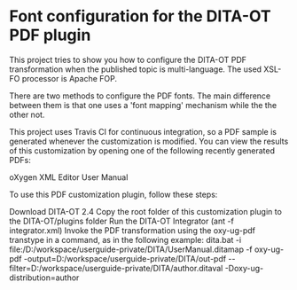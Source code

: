 # Font configuration for the DITA-OT PDF plugin

This project tries to show you how to configure the DITA-OT PDF transformation
when the published topic is multi-language. The used XSL-FO processor is 
Apache FOP.

There are two methods to configure the PDF fonts. The main difference between 
them is that one uses a 'font mapping' mechanism while the the other not.

This project uses Travis CI for continuous integration, so a PDF sample is generated whenever the customization is modified. You can view the results of this customization by opening one of the following recently generated PDFs:

oXygen XML Editor User Manual

To use this PDF customization plugin, follow these steps:

Download DITA-OT 2.4
Copy the root folder of this customization plugin to the DITA-OT/plugins folder
Run the DITA-OT Integrator (ant -f integrator.xml)
Invoke the PDF transformation using the oxy-ug-pdf transtype in a command, as in the following example:
dita.bat -i file:/D:/workspace/userguide-private/DITA/UserManual.ditamap -f oxy-ug-pdf -output=D:/workspace/userguide-private/DITA/out-pdf --filter=D:/workspace/userguide-private/DITA/author.ditaval -Doxy-ug-distribution=author
